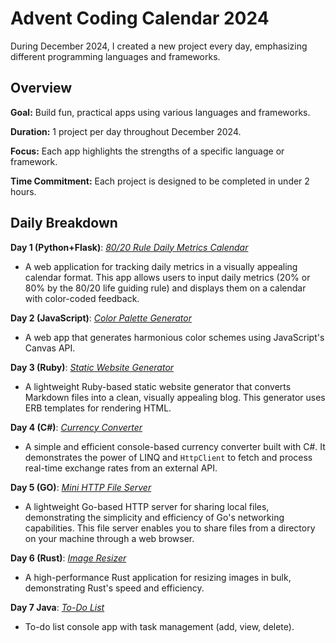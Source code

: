 # **Advent Coding Calendar 2024**

During December 2024, I created a new project every day, emphasizing different programming languages and frameworks.

## **Overview**

**Goal:** Build fun, practical apps using various languages and frameworks.

**Duration:** 1 project per day throughout December 2024.

**Focus:** Each app highlights the strengths of a specific language or framework.

**Time Commitment:** Each project is designed to be completed in under 2 hours.

## **Daily Breakdown**

**Day 1 (Python+Flask)**: [*80/20 Rule Daily Metrics Calendar*](https://github.com/rusuraluca/advent-2024/tree/main/day1)

- A web application for tracking daily metrics in a visually appealing calendar format. This app allows users to input daily metrics (20% or 80% by the 80/20 life guiding rule) and displays them on a calendar with color-coded feedback.

**Day 2 (JavaScript)**: [*Color Palette Generator*](https://github.com/rusuraluca/advent-2024/tree/main/day2)

- A web app that generates harmonious color schemes using JavaScript's Canvas API.

**Day 3 (Ruby)**: [*Static Website Generator*](https://github.com/rusuraluca/advent-2024/tree/main/day3)

- A lightweight Ruby-based static website generator that converts Markdown files into a clean, visually appealing blog. This generator uses ERB templates for rendering HTML.

**Day 4 (C#)**: [*Currency Converter*](https://github.com/rusuraluca/advent-2024/tree/main/day4)

- A simple and efficient console-based currency converter built with C#. It demonstrates the power of LINQ and `HttpClient` to fetch and process real-time exchange rates from an external API.

**Day 5 (GO)**: [*Mini HTTP File Server*](https://github.com/rusuraluca/advent-2024/tree/main/day5)

- A lightweight Go-based HTTP server for sharing local files, demonstrating the simplicity and efficiency of Go's networking capabilities. This file server enables you to share files from a directory on your machine through a web browser.

**Day 6 (Rust)**: [*Image Resizer*](https://github.com/rusuraluca/advent-2024/tree/main/day6)

- A high-performance Rust application for resizing images in bulk, demonstrating Rust's speed and efficiency.

**Day 7 Java**: [*To-Do List*](https://github.com/rusuraluca/advent-2024/tree/main/day7)

- To-do list console app with task management (add, view, delete).